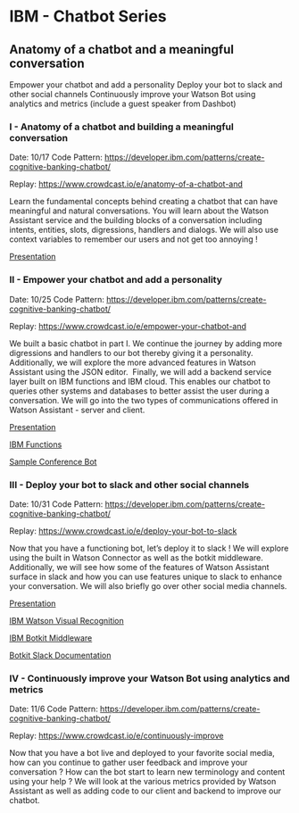# IBM - Chatbot Series

## Anatomy of a chatbot and a meaningful conversation
Empower your chatbot and add a personality
Deploy your bot to slack and other social channels
Continuously improve your Watson Bot using analytics and metrics (include a guest speaker from Dashbot)

### I - Anatomy of a chatbot and building a meaningful conversation
Date: 10/17
Code Pattern: https://developer.ibm.com/patterns/create-cognitive-banking-chatbot/

Replay: https://www.crowdcast.io/e/anatomy-of-a-chatbot-and

Learn the fundamental concepts behind creating a chatbot that can have meaningful and natural conversations. You will learn about the Watson Assistant service and the building blocks of a conversation including intents, entities, slots, digressions, handlers and dialogs. We will also use context variables to remember our users and not get too annoying !

[Presentation](assets/ibm-chatbot-I-anatomy.pdf)

### II - Empower your chatbot and add a personality
Date: 10/25
Code Pattern: https://developer.ibm.com/patterns/create-cognitive-banking-chatbot/

Replay: https://www.crowdcast.io/e/empower-your-chatbot-and

We built a basic chatbot in part I. We continue the journey by adding more digressions and handlers to our bot thereby giving it a personality. Additionally, we will explore the more advanced features in Watson Assistant using the JSON editor.  Finally, we will add a backend service layer built on IBM functions and IBM cloud. This enables our chatbot to queries other systems and databases to better assist the user during a conversation. We will go into the two types of communications offered in Watson Assistant - server and client.

[Presentation](assets/ibm-chatbot-2-empower.pdf)

[IBM Functions](assets/ibm-serverless.pdf)

[Sample Conference Bot](assets/ai-conference-bot.json)
 
 
### III - Deploy your bot to slack and other social channels
Date: 10/31
Code Pattern: https://developer.ibm.com/patterns/create-cognitive-banking-chatbot/

Replay: https://www.crowdcast.io/e/deploy-your-bot-to-slack

Now that you have a functioning bot, let’s deploy it to slack ! We will explore using the built in Watson Connector as well as the botkit middleware. Additionally, we will see how some of the features of Watson Assistant surface in slack and how you can use features unique to slack to enhance your conversation. We will also briefly go over other social media channels.

[Presentation](assets/ibm-chatbot-3-deploy.pdf)

[IBM Watson Visual Recognition](assets/ibm-watson-visual-api.pdf)

[IBM Botkit Middleware](https://github.com/watson-developer-cloud/botkit-middleware)

[Botkit Slack Documentation](https://botkit.ai/docs/readme-slack.html)


### IV - Continuously improve your Watson Bot using analytics and metrics 
Date: 11/6
Code Pattern: https://developer.ibm.com/patterns/create-cognitive-banking-chatbot/

Replay: https://www.crowdcast.io/e/continuously-improve

Now that you have a bot live and deployed to your favorite social media, how can you continue to gather user feedback and improve your conversation ? How can the bot start to learn new terminology and content using your help ? We will look at the various metrics provided by Watson Assistant as well as adding code to our client and backend to improve our chatbot.




